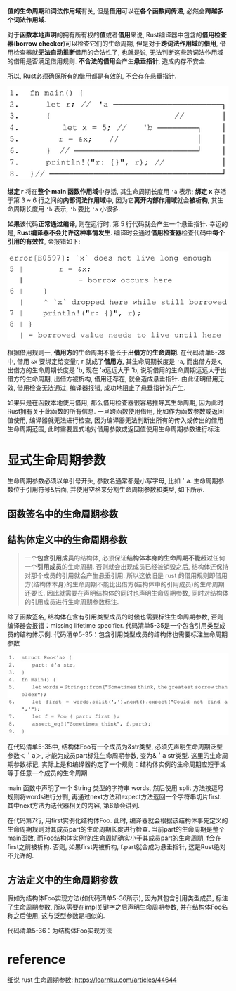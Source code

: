 
**值的生命周期**和**词法作用域**有关, 但是**借用**可以在**各个函数间传递**, 必然会**跨越多个词法作用域**.

对于**函数本地声明**的拥有所有权的**值**或者**借用**来说, Rust编译器中包含的**借用检查器**(**borrow checker**)可以检查它们的生命周期, 但是对于**跨词法作用域**的**借用**, 借用检查器就**无法自动推断**借用的合法性了, 也就是说, 无法判断这些跨词法作用域的借用是否满足借用规则. **不合法的借用**会产生**悬垂指针**, 造成内存不安全.

所以, Rust必须确保所有的借用都是有效的, 不会存在悬垂指针.

![2021-12-08-20-26-08.png](./images/2021-12-08-20-26-08.png)

**绑定 r** 将在**整个 main 函数作用域**中存活, 其生命周期长度用 `'a` 表示; **绑定 x** 存活于第 3 ~ 6 行之间的**内部词法作用域**中, 因为它**离开内部作用域**就会**被析构**, 其生命周期长度用 `'b` 表示, `'b` 要比 `'a` 小很多.

**如果**该代码**正常通过编译**, 则在运行时, 第 5 行代码就会产生一个悬垂指针. 幸运的是, **Rust编译器不会允许这种事情发生**. 编译时会通过**借用检查器**检查代码中**每个引用的有效性**, 会报错如下:

![2021-12-08-20-36-32.png](./images/2021-12-08-20-36-32.png)

根据借用规则一, **借用方**的生命周期不能长于**出借方**的**生命周期**. 在代码清单5-28中, 借用 `&x` 要绑定给变量r, r 就成了**借用方**, 其生命周期长度是 `'a`, 而出借方是x, 出借方的生命周期长度是 'b, 现在 'a远远大于 'b, 说明借用的生命周期远远大于出借方的生命周期, 出借方被析构, 借用还存在, 就会造成悬垂指针. 由此证明借用无效, 借用检查无法通过, 编译器报错, 成功地阻止了悬垂指针的产生.

如果只是在函数本地使用借用, 那么借用检查器很容易推导其生命周期, 因为此时Rust拥有关于此函数的所有信息. 一旦跨函数使用借用, 比如作为函数参数或返回值使用, 编译器就无法进行检查, 因为编译器无法判断出所有的传入或传出的借用生命周期范围, 此时需要显式地对借用参数或返回值使用生命周期参数进行标注.

# 显式生命周期参数

生命周期参数必须以单引号开头, 参数名通常都是小写字母, 比如＇a. 生命周期参数位于引用符号&后面, 并使用空格来分割生命周期参数和类型, 如下所示. 




## 函数签名中的生命周期参数



## 结构体定义中的生命周期参数

> 一个**包含引用成员**的结构体, 必须保证**结构体本身的生命周期不能超过**任何一个**引用成员**的生命周期. 否则就会出现成员已经被销毁之后, 结构体还保持对那个成员的引用就会产生悬垂引用. 所以这依旧是 rust 的借用规则即借用方(结构体本身)的生命周期不能比出借方(结构体中的引用成员)的生命周期还要长. 因此就需要在声明结构体的同时也声明生命周期参数, 同时对结构体的引用成员进行生命周期参数标注. 

除了函数签名, 结构体在含有引用类型成员的时候也需要标注生命周期参数, 否则编译器会报错：missing lifetime specifier. 代码清单5-35是一个包含引用类型成员的结构体示例. 代码清单5-35：包含引用类型成员的结构体也需要标注生命周期参数

![2022-08-23-14-03-30.png](./images/2022-08-23-14-03-30.png)

在代码清单5-35中, 结构体Foo有一个成员为&str类型, 必须先声明生命周期泛型参数＜＇a＞, 才能为成员part标注生命周期参数, 变为&＇a str类型. 这里的生命周期参数标记, 实际上是和编译器约定了一个规则：结构体实例的生命周期应短于或等于任意一个成员的生命周期. 

main 函数中声明了一个 String 类型的字符串 words, 然后使用 split 方法按逗号规则将words进行分割, 再通过next方法和expect方法返回一个字符串切片first. 其中next方法为迭代器相关的内容, 第6章会讲到. 

在代码第7行, 用first实例化结构体Foo. 此时, 编译器就会根据该结构体事先定义的生命周期规则对其成员part的生命周期长度进行检查. 当前part的生命周期是整个main函数, 而Foo结构体实例f的生命周期确实小于其成员part的生命周期, f会在first之前被析构. 否则, 如果first先被析构, f.part就会成为悬垂指针, 这是Rust绝对不允许的. 

## 方法定义中的生命周期参数

假如为结构体Foo实现方法(如代码清单5-36所示), 因为其包含引用类型成员, 标注了生命周期参数, 所以需要在impl关键字之后声明生命周期参数, 并在结构体Foo名称之后使用, 这与泛型参数是相似的. 

代码清单5-36：为结构体Foo实现方法



# reference

细说 rust 生命周期参数: https://learnku.com/articles/44644

